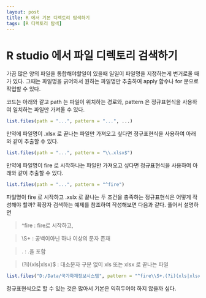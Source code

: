 ```yaml
---
layout: post
title: R 에서 기본 디렉토리 탐색하기
tags: [R 디렉토리 탐색]
---
```


# R studio 에서 파일 디렉토리 검색하기

가끔 많은 양의 파일을 통합해야할일이 있을때 일일이 파일명을 지정하는게 번거로울 때가 있다. 그때는 파일명을 긁어와서 원하는 파일명만 추출하여 apply 함수나 for 문으로 작업할 수 있다. 

코드는 아래와 같고 path 는 파일이 위치하는 경로와, pattern 은 정규표현식을 사용하여 일치하는 파일만 가져올 수 있다. 

```r
list.files(path = "...", pattern = "...", ...)
```

만약에 파일명이 .xlsx 로 끝나는 파일만 가져오고 싶다면 정규표현식을 사용하여 아래와 같이 추출할 수 있다. 

```r
list.files(path = "...", pattern = "\\.xlsx$")
```

만약에 파일명이 fire 로 시작하나는 파일만 가져오고 싶다면 정규표현식을 사용하여 아래와 같이 추출할 수 있다. 

```r
list.files(path = "...", pattern = "^fire")
```

파일명이 fire 로 시작하고 .xslx 로 끝나는 두 조건을 충족하는 정규표현식은 어떻게 작성해야 할까? 확장자 검색하는 예제를 참조하여 작성해보면 다음과 같다. 
풀어서 설명하면 

> ^fire : fire로 시작하고, 

> \S+ : 공백이아닌 하나 이상의 문자 존재

> . : .을 포함

> (?i)(xls|xlsx)$ :  대소문자 구분 없이 xls 또는 xlsx 로 끝나는 파일


```r
list.files("D:/Data/국가화재정보시스템", pattern = "^fire\\S+.(?i)(xls|xlsx)$")  
```

정규표현식으로 할 수 있는 것은 많아서 기본은 익혀두어야 하지 않을까 싶다. 


